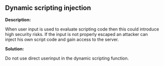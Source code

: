 
Dynamic scripting injection
-------


**Description:**

When user input is used to evaluate scripting code then this could introduce high security risks. 
If the input is not properly escaped an attacker can inject his own script code and gain access to the server.


**Solution:**

Do not use direct userinput in the dynamic scripting function.	